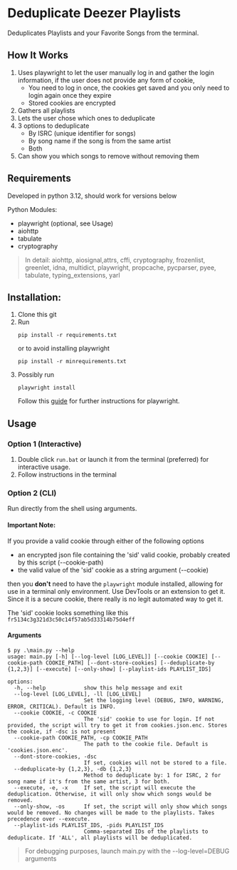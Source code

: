 # Deduplicate Deezer Playlists
Deduplicates Playlists and your Favorite Songs from the terminal.

## How It Works
1. Uses playwright to let the user manually log in and gather the login information, if the user does not provide any form of cookie,
    - You need to log in once, the cookies get saved and you only need to login again once they expire
    - Stored cookies are encrypted
2. Gathers all playlists
3. Lets the user chose which ones to deduplicate
4. 3 options to deduplicate
    - By ISRC (unique identifier for songs)
    - By song name if the song is from the same artist
    - Both
5. Can show you which songs to remove without removing them

## Requirements
Developed in python 3.12, should work for versions below

Python Modules:
- playwright (optional, see Usage)
- aiohttp
- tabulate
- cryptography

> In detail: aiohttp, aiosignal,attrs, cffi, cryptography, frozenlist, greenlet, idna, multidict, playwright, propcache, pycparser, pyee, tabulate, typing_extensions, yarl

## Installation:
1. Clone this git
2. Run
    ```
    pip install -r requirements.txt
    ```
    or to avoid installing playwright
    ```
    pip install -r minrequirements.txt
    ```
3. Possibly run
    ```
    playwright install
    ```
    Follow this [guide](https://playwright.dev/python/docs/intro) for further instructions for playwright.


## Usage

### Option 1 (Interactive)
1. Double click `run.bat` or launch it from the terminal (preferred) for interactive usage.
2. Follow instructions in the terminal

### Option 2 (CLI)
Run directly from the shell using arguments.

#### Important Note: 

If you provide a valid cookie through either of the following options
- an encrypted json file containing the 'sid' valid cookie, probably created by this script (--cookie-path)
- the valid value of the 'sid' cookie as a string argument (--cookie)

then you **don't** need to have the `playwright` module installed, allowing for use in a terminal only environment. Use DevTools or an extension to get it. Since it is a secure cookie, there really is no legit automated way to get it.

The 'sid' cookie looks something like this `fr5134c3g321d3c50c14f57ab5d33314b75d4eff`

#### Arguments

```
$ py .\main.py --help
usage: main.py [-h] [--log-level [LOG_LEVEL]] [--cookie COOKIE] [--cookie-path COOKIE_PATH] [--dont-store-cookies] [--deduplicate-by {1,2,3}] [--execute] [--only-show] [--playlist-ids PLAYLIST_IDS]

options:
  -h, --help            show this help message and exit
  --log-level [LOG_LEVEL], -ll [LOG_LEVEL]
                        Set the logging level (DEBUG, INFO, WARNING, ERROR, CRITICAL). Default is INFO.
  --cookie COOKIE, -c COOKIE
                        The 'sid' cookie to use for login. If not provided, the script will try to get it from cookies.json.enc. Stores the cookie, if -dsc is not present
  --cookie-path COOKIE_PATH, -cp COOKIE_PATH
                        The path to the cookie file. Default is 'cookies.json.enc'.
  --dont-store-cookies, -dsc
                        If set, cookies will not be stored to a file.
  --deduplicate-by {1,2,3}, -db {1,2,3}
                        Method to deduplicate by: 1 for ISRC, 2 for song name if it's from the same artist, 3 for both.
  --execute, -e, -x     If set, the script will execute the deduplication. Otherwise, it will only show which songs would be removed.
  --only-show, -os      If set, the script will only show which songs would be removed. No changes will be made to the playlists. Takes precedence over --execute.
  --playlist-ids PLAYLIST_IDS, -pids PLAYLIST_IDS
                        Comma-separated IDs of the playlists to deduplicate. If 'ALL', all playlists will be deduplicated.
```

> For debugging purposes, launch main.py with the --log-level=DEBUG arguments